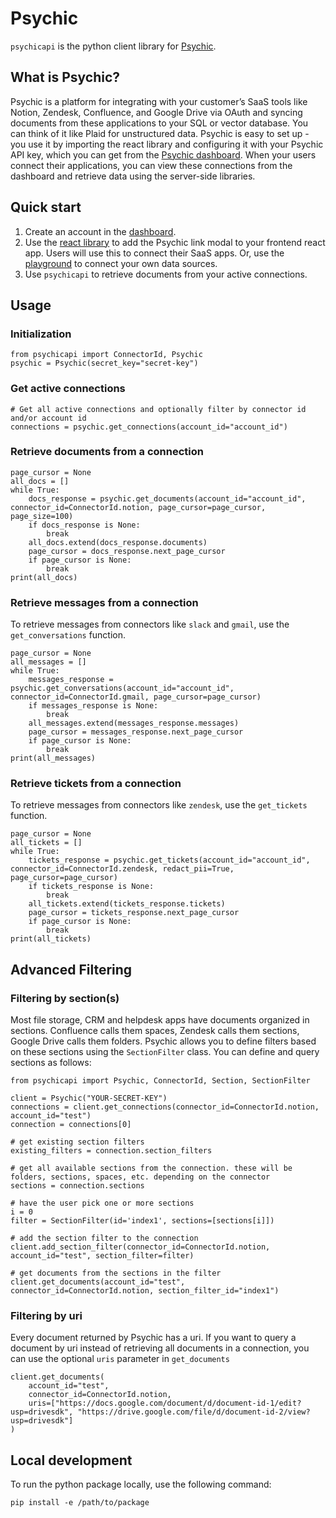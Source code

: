 # Psychic

`psychicapi` is the python client library for [Psychic](https://www.psychic.dev/).

## What is Psychic?

Psychic is a platform for integrating with your customer’s SaaS tools like Notion, Zendesk, Confluence, and Google Drive via OAuth and syncing documents from these applications to your SQL or vector database. You can think of it like Plaid for unstructured data. Psychic is easy to set up - you use it by importing the react library and configuring it with your Psychic API key, which you can get from the [Psychic dashboard](https://dashboard.psychic.dev/). When your users connect their applications, you can view these connections from the dashboard and retrieve data using the server-side libraries. 

## Quick start

1. Create an account in the [dashboard](https://dashboard.psychic.dev/).
2. Use the [react library](https://docs.psychic.dev/psychic-link) to add the Psychic link modal to your frontend react app. Users will use this to connect their SaaS apps. Or, use the [playground](https://dashboard.psychic.dev/playground) to connect your own data sources.
3. Use `psychicapi` to retrieve documents from your active connections.

## Usage 

### Initialization

```
from psychicapi import ConnectorId, Psychic 
psychic = Psychic(secret_key="secret-key")
```

### Get active connections

```
# Get all active connections and optionally filter by connector id and/or account id
connections = psychic.get_connections(account_id="account_id")
```

### Retrieve documents from a connection

```
page_cursor = None
all_docs = []
while True:
    docs_response = psychic.get_documents(account_id="account_id", connector_id=ConnectorId.notion, page_cursor=page_cursor, page_size=100)
    if docs_response is None:
        break
    all_docs.extend(docs_response.documents)
    page_cursor = docs_response.next_page_cursor
    if page_cursor is None:
        break
print(all_docs)
```

### Retrieve messages from a connection

To retrieve messages from connectors like `slack` and `gmail`, use the `get_conversations` function.

```
page_cursor = None
all_messages = []
while True:
    messages_response = psychic.get_conversations(account_id="account_id", connector_id=ConnectorId.gmail, page_cursor=page_cursor)
    if messages_response is None:
        break
    all_messages.extend(messages_response.messages)
    page_cursor = messages_response.next_page_cursor
    if page_cursor is None:
        break
print(all_messages)
```

### Retrieve tickets from a connection

To retrieve messages from connectors like `zendesk`, use the `get_tickets` function.

```
page_cursor = None
all_tickets = []
while True:
    tickets_response = psychic.get_tickets(account_id="account_id", connector_id=ConnectorId.zendesk, redact_pii=True, page_cursor=page_cursor)
    if tickets_response is None:
        break
    all_tickets.extend(tickets_response.tickets)
    page_cursor = tickets_response.next_page_cursor
    if page_cursor is None:
        break
print(all_tickets)
```

## Advanced Filtering

### Filtering by section(s)

Most file storage, CRM and helpdesk apps have documents organized in sections. Confluence calls them spaces, Zendesk calls them  sections, Google Drive calls them folders. Psychic allows you to define filters based on these sections using the `SectionFilter` class. You can define and query sections as follows:

```
from psychicapi import Psychic, ConnectorId, Section, SectionFilter

client = Psychic("YOUR-SECRET-KEY")
connections = client.get_connections(connector_id=ConnectorId.notion, account_id="test")
connection = connections[0]

# get existing section filters
existing_filters = connection.section_filters

# get all available sections from the connection. these will be folders, sections, spaces, etc. depending on the connector
sections = connection.sections

# have the user pick one or more sections
i = 0
filter = SectionFilter(id='index1', sections=[sections[i]])

# add the section filter to the connection
client.add_section_filter(connector_id=ConnectorId.notion, account_id="test", section_filter=filter)

# get documents from the sections in the filter
client.get_documents(account_id="test", connector_id=ConnectorId.notion, section_filter_id="index1")
```

### Filtering by uri

Every document returned by Psychic has a uri. If you want to query a document by uri instead of retrieving all documents in a connection, you can use the optional `uris` parameter in `get_documents`


```
client.get_documents(
    account_id="test", 
    connector_id=ConnectorId.notion, 
    uris=["https://docs.google.com/document/d/document-id-1/edit?usp=drivesdk", "https://drive.google.com/file/d/document-id-2/view?usp=drivesdk"]
)
```
## Local development

To run the python package locally, use the following command:

```
pip install -e /path/to/package
```
